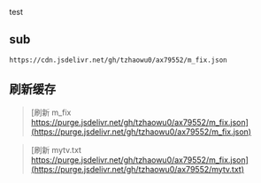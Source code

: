 test

## sub

`https://cdn.jsdelivr.net/gh/tzhaowu0/ax79552/m_fix.json`



## 刷新缓存 
>  [刷新 m_fix https://purge.jsdelivr.net/gh/tzhaowu0/ax79552/m_fix.json](https://purge.jsdelivr.net/gh/tzhaowu0/ax79552/m_fix.json)

>  [刷新 mytv.txt https://purge.jsdelivr.net/gh/tzhaowu0/ax79552/m_fix.json](https://purge.jsdelivr.net/gh/tzhaowu0/ax79552/mytv.txt)
